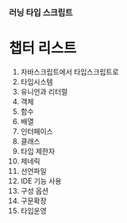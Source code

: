 ### 러닝 타입 스크립트

# 챕터 리스트

1. 자바스크립트에서 타입스크립트로
2. 타입시스템
3. 유니언과 리터럴
4. 객체
5. 함수
6. 배열
7. 인터페이스
8. 클래스
9. 타입 제한자
10. 제네릭
11. 선언파일
12. IDE 기능 사용
13. 구성 옵션
14. 구문확장
15. 타입운영
